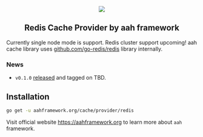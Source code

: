 <p align="center">
  <img src="https://cdn.aahframework.org/assets/img/aah-logo-64x64.png" />
  <h2 align="center">Redis Cache Provider by aah framework</h2>
</p>

Currently single node mode is support. Redis cluster support upcoming! aah cache library uses [github.com/go-redis/redis](https://godoc.org/github.com/go-redis/redis) library internally. 

### News

  * `v0.1.0` [released](https://github.com/aahframework/redis-cache-provider/releases/latest) and tagged on TBD.

## Installation

```bash
go get -u aahframework.org/cache/provider/redis
```

Visit official website https://aahframework.org to learn more about `aah` framework.
